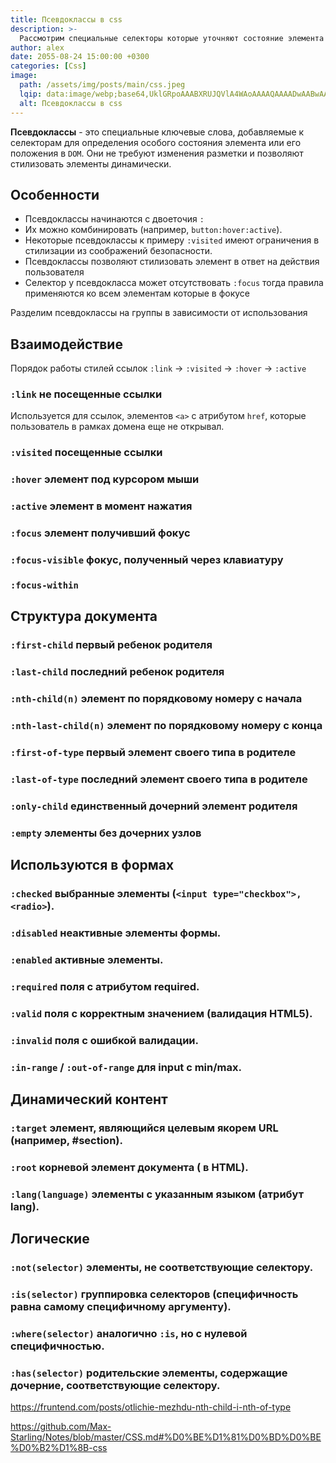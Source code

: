 ```yaml
---
title: Псевдоклассы в css
description: >-
  Рассмотрим специальные селекторы которые уточняют состояние элемента
author: alex
date: 2055-08-24 15:00:00 +0300
categories: [Css]
image:
  path: /assets/img/posts/main/css.jpeg
  lqip: data:image/webp;base64,UklGRpoAAABXRUJQVlA4WAoAAAAQAAAADwAABwAAQUxQSDIAAAARL0AmbZurmr57yyIiqE8oiG0bejIYEQTgqiDA9vqnsUSI6H+oAERp2HZ65qP/VIAWAFZQOCBCAAAA8AEAnQEqEAAIAAVAfCWkAALp8sF8rgRgAP7o9FDvMCkMde9PK7euH5M1m6VWoDXf2FkP3BqV0ZYbO6NA/VFIAAAA
  alt: Псевдоклассы в css
---
```



**Псевдоклассы** - это специальные ключевые слова, добавляемые к селекторам для определения особого состояния элемента или его положения в `DOM`. 
Они не требуют изменения разметки и позволяют стилизовать элементы динамически.

## Особенности

- Псевдоклассы начинаются с двоеточия `:`
- Их можно комбинировать (например, `button:hover:active`).
- Некоторые псевдоклассы к примеру `:visited` имеют ограничения в стилизации из соображений безопасности.
- Псевдоклассы позволяют стилизовать элемент в ответ на действия пользователя
- Селектор у псевдокласса может отсутствовать `:focus` тогда правила применяются ко всем элементам которые в фокусе

Разделим псевдоклассы на группы в зависимости от использования

## Взаимодействие

Порядок работы стилей ссылок `:link` → `:visited` → `:hover` → `:active`

### `:link` не посещенные ссылки

Используется для ссылок, элементов `<a>` с атрибутом `href`, которые пользователь в рамках домена еще не открывал.


### `:visited` посещенные ссылки
### `:hover` элемент под курсором мыши
### `:active` элемент в момент нажатия
### `:focus` элемент получивший фокус
### `:focus-visible` фокус, полученный через клавиатуру
### `:focus-within`

## Структура документа

### `:first-child` первый ребенок родителя
### `:last-child` последний ребенок родителя
### `:nth-child(n)` элемент по порядковому номеру с начала
### `:nth-last-child(n)` элемент по порядковому номеру с конца
### `:first-of-type` первый элемент своего типа в родителе
### `:last-of-type` последний элемент своего типа в родителе
### `:only-child` единственный дочерний элемент родителя
### `:empty` элементы без дочерних узлов

## Используются в формах

### `:checked` выбранные элементы (`<input type="checkbox">, <radio>`).
### `:disabled` неактивные элементы формы.
### `:enabled` активные элементы.
### `:required` поля с атрибутом required.
### `:valid` поля с корректным значением (валидация HTML5).
### `:invalid` поля с ошибкой валидации.
### `:in-range` / `:out-of-range` для input с min/max.

## Динамический контент

### `:target` элемент, являющийся целевым якорем URL (например, #section).
### `:root` корневой элемент документа (<html> в HTML).
### `:lang(language)` элементы с указанным языком (атрибут lang).

## Логические

### `:not(selector)` элементы, не соответствующие селектору.
### `:is(selector)` группировка селекторов (специфичность равна самому специфичному аргументу).
### `:where(selector)` аналогично `:is`, но с нулевой специфичностью.
### `:has(selector)` родительские элементы, содержащие дочерние, соответствующие селектору.



https://fruntend.com/posts/otlichie-mezhdu-nth-child-i-nth-of-type

https://github.com/Max-Starling/Notes/blob/master/CSS.md#%D0%BE%D1%81%D0%BD%D0%BE%D0%B2%D1%8B-css
